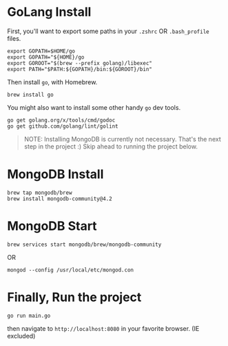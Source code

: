 # GoLang Install

First, you'll want to export some paths in your `.zshrc` OR `.bash_profile` files.

```
export GOPATH=$HOME/go
export GOPATH="${HOME}/go
export GOROOT="$(brew --prefix golang)/libexec"
export PATH="$PATH:${GOPATH}/bin:${GOROOT}/bin"
```

Then install `go`, with Homebrew.

`brew install go`

You might also want to install some other handy `go` dev tools.

```
go get golang.org/x/tools/cmd/godoc
go get github.com/golang/lint/golint
```

> NOTE: Installing MongoDB is currently not necessary. That's the next step in the project :)
> Skip ahead to running the project below.

# MongoDB Install

```
brew tap mongodb/brew
brew install mongodb-community@4.2
```

# MongoDB Start

`brew services start mongodb/brew/mongodb-community`

OR

`mongod --config /usr/local/etc/mongod.con`

# Finally, Run the project

`go run main.go`

then navigate to `http://localhost:8080` in your favorite browser. (IE excluded)
